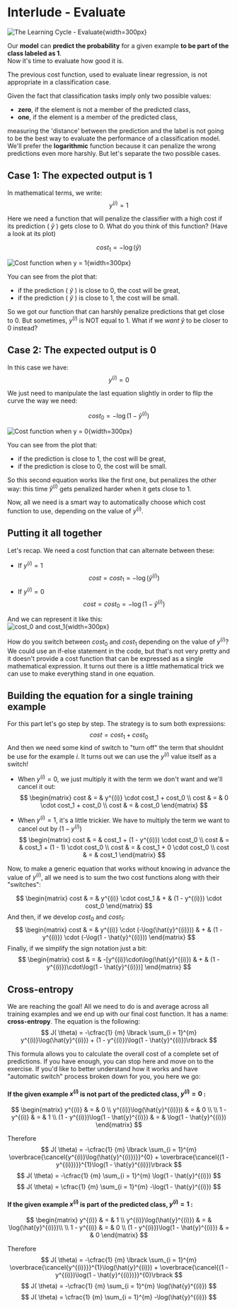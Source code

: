 # Interlude - Evaluate

  ![The Learning Cycle - Evaluate](../assets/Evaluate.png){width=300px}  

Our **model** can **predict the probability** for a given example **to be part of the class labeled as 1**.  
Now it's time to evaluate how good it is.  

The previous cost function, used to evaluate linear regression, is not appropriate in a classification case.  

Given the fact that classification tasks imply only two possible values:
- **zero**, if the element is not a member of the predicted class,
- **one**, if the element is a member of the predicted class, 

measuring the 'distance' between the prediction and the label is not going to be the best way to evaluate the performance of a classification  model. We'll prefer the **logarithmic** function because it can penalize the wrong predictions even more harshly. But let's separate the two possible cases.

## Case 1: The expected output is 1 

In mathematical terms, we write: 
$$
y^{(i)} = 1
$$  

Here we need a function that will penalize the classifier with a high cost if its prediction ( $\hat{y}$ ) gets close to $0$. What do you think of this function? (Have a look at its plot)  



 $$
cost_1 = -\log(\hat{y})
 $$

![Cost function when y = 1](../assets/-log_x.png){width=300px}  


You can see from the plot that: 
- if the prediction ( $\hat{y}$ ) is close to $0$, the cost will be great, 
- if the prediction ( $\hat{y}$ ) is close to $1$, the cost will be small.  


So we got our function that can harshly penalize predictions that get close to $0$. But sometimes, $y^{(i)}$ is NOT equal to $1$. What if we *want* $\hat{y}$ to be closer to $0$ instead?


## Case 2: The expected output is 0

In this case we have:
$$
y^{(i)} = 0
$$  

We just need to manipulate the last equation slightly in order to flip the curve the way we need:

$$
cost_0 = -\log(1 - \hat{y}^{(i)})
$$

![Cost function when y = 0](../assets/-log_1-x.png){width=300px}  

You can see from the plot that: 
- if the prediction is close to $1$, the cost will be great, 
- if the prediction is close to $0$, the cost will be small.  

So this second equation works like the first one, but penalizes the other way: this time $\hat{y}^{(i)}$ gets penalized harder when it gets close to 1.

Now, all we need is a smart way to automatically choose which cost function to use, depending on the value of $y^{(i)}$.

## Putting it all together 

Let's recap. We need a cost function that can alternate between these:

* If $y^{(i)} = 1$
$$
cost = cost_1 = -\log(\hat{y}^{(i)})
$$
* If $y^{(i)} = 0$
$$
cost = cost_0 = -\log(1- \hat{y}^{(i)})
$$

And we can represent it like this:   
  ![cost_0 and cost_1](../assets/log_loss.png){width=300px}  

How do you switch between $cost_0$ and $cost_1$ depending on the value of $y^{(i)}$? We could use an if-else statement in the code, but that's not very pretty and it doesn't provide a cost function that can be expressed as a single mathematical expression. It turns out there is a little mathematical trick we can use to make everything stand in one equation.

## Building the equation for a single training example
For this part let's go step by step. The strategy is to sum both expressions:
$$
cost = cost_1 + cost_0
$$
And then we need some kind of switch to "turn off" the term that shouldnt be use for the example $i$. It turns out we can use the $y^{(i)}$ value itself as a switch! 
- When $y^{(i)} = 0$, we just multiply it with the term we don't want and we'll cancel it out:
$$
\begin{matrix}
cost & = & y^{(i)} \cdot cost_1 + cost_0 \\
cost & = & 0 \cdot cost_1 + cost_0 \\
cost & = & cost_0
\end{matrix}
$$

- When $y^{(i)} = 1$, it's a little trickier. We have to multiply the term we want to cancel out by $(1 - y^{(i)})$
$$
\begin{matrix}
cost & = & cost_1 + (1 - y^{(i)}) \cdot cost_0 \\
cost & = & cost_1 + (1 - 1) \cdot cost_0 \\
cost & = & cost_1 + 0 \cdot cost_0  \\
cost & = & cost_1
\end{matrix}
$$

Now, to make a generic equation that works without knowing in advance the value of $y^{(i)}$, all we need is to sum the two cost functions along with their "switches": 

$$
\begin{matrix}
cost & = & y^{(i)} \cdot cost_1 & + & (1 - y^{(i)}) \cdot cost_0
\end{matrix}
$$
And then, if we develop $cost_0$ and $cost_1$:
$$
\begin{matrix}
cost & = & y^{(i)} \cdot (-\log(\hat{y}^{(i)})) & + & (1 - y^{(i)}) \cdot (-\log(1 - \hat{y}^{(i)}))
\end{matrix}
$$
Finally, if we simplify the sign notation just a bit:
$$
\begin{matrix}
cost & = & -[y^{(i)}\cdot\log(\hat{y}^{(i)}) & + & (1 - y^{(i)})\cdot\log(1 - \hat{y}^{(i)})]
\end{matrix}
$$


## Cross-entropy

We are reaching the goal! All we need to do is and average across all training examples and we end up with our final cost function. It has a name: **cross-entropy**. The equation is the following:  
$$
J( \theta) = -\cfrac{1} {m} \lbrack \sum_{i = 1}^{m} y^{(i)}\log(\hat{y}^{(i)}) + (1 - y^{(i)})\log(1 - \hat{y}^{(i)})\rbrack
$$


This formula allows you to calculate the overall cost of a complete set of predictions. If you have enough, you can stop here and move on to the exercise. If you'd like to better understand how it works and have "automatic switch" process broken down for you, you here we go:

#### If the given example $x^{(i)}$ is not part of the predicted class, $y^{(i)} = 0$ :  
$$
\begin{matrix}
y^{(i)} & = & 0 \\
y^{(i)}\log(\hat{y}^{(i)})) & = & 0   \\
\\
1 - y^{(i)} & = & 1 \\
(1 - y^{(i)})\log(1 - \hat{y}^{(i)}) & = & \log(1 - \hat{y}^{(i)})
\end{matrix}
$$

Therefore 
$$
J( \theta) = -\cfrac{1} {m} \lbrack \sum_{i = 1}^{m} \overbrace{\cancel{y^{(i)}\log(\hat{y}^{(i)})}}^{0} + \overbrace{\cancel{(1 - y^{(i)})}}^{1}\log(1 - \hat{y}^{(i)})\rbrack
$$
$$
J( \theta) = -\cfrac{1} {m} \sum_{i = 1}^{m} \log(1 - \hat{y}^{(i)})
$$
$$
J( \theta) = \cfrac{1} {m} \sum_{i = 1}^{m} -\log(1 - \hat{y}^{(i)})
$$




#### If the given example $x^{(i)}$ is part of the predicted class, $y^{(i)} = 1$ :  
$$
\begin{matrix}
y^{(i)} & = & 1 \\
y^{(i)}\log(\hat{y}^{(i)}) & = & \log(\hat{y}^{(i)})\\
\\
1 - y^{(i)} & = & 0 \\ 
(1 - y^{(i)})\log(1 - \hat{y}^{(i)}) & = & 0  
\end{matrix}
$$

Therefore 
$$
J( \theta) = -\cfrac{1} {m} \lbrack \sum_{i = 1}^{m} \overbrace{\cancel{y^{(i)}}}^{1}\log(\hat{y}^{(i)}) + \overbrace{\cancel{(1 - y^{(i)})\log(1 - \hat{y}^{(i)})}}^{0}\rbrack
$$
$$
J( \theta) = -\cfrac{1} {m} \sum_{i = 1}^{m} \log(\hat{y}^{(i)})
$$
$$
J( \theta) = \cfrac{1} {m} \sum_{i = 1}^{m} -\log(\hat{y}^{(i)})
$$



